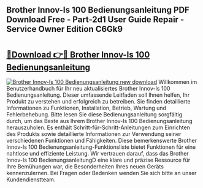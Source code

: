 ## Brother Innov-Is 100 Bedienungsanleitung PDF Download Free - Part-2d1 User Guide Repair - Service Owner Edition C6Gk9

# <h2><a href="http://df0yj07.blite.top/?on=Brother+Innov-Is+100+Bedienungsanleitung">🔗Download 👉🔴 Brother Innov-Is 100 Bedienungsanleitung</a></h2>

[![Brother Innov-Is 100 Bedienungsanleitung new download](https://i.imgur.com/lujVjoI.png)](http://df0yj07.blite.top/?on=Brother+Innov-Is+100+Bedienungsanleitung)
Willkommen im Benutzerhandbuch für Ihr neu aktualisiertes Brother Innov-Is 100 Bedienungsanleitung. Dieser umfassende Leitfaden soll Ihnen helfen, Ihr Produkt zu verstehen und erfolgreich zu betreiben. Sie finden detaillierte Informationen zu Funktionen, Installation, Betrieb, Wartung und Fehlerbehebung. Bitte lesen Sie diese Bedienungsanleitung sorgfältig durch, um das Beste aus Ihrem Brother Innov-Is 100 Bedienungsanleitung herauszuholen. Es enthält Schritt-für-Schritt-Anleitungen zum Einrichten des Produkts sowie detaillierte Informationen zur Verwendung seiner verschiedenen Funktionen und Fähigkeiten. Diese bemerkenswerte Brother Innov-Is 100 Bedienungsanleitung-Funktionsliste bietet Funktionen für eine nahtlose und effiziente Leistung. Wir vertrauen darauf, dass das Brother Innov-Is 100 BedienungsanleitungD eine klare und präzise Ressource für Ihre Bemühungen war, die Besonderheiten Ihres neuen Geräts kennenzulernen. Bei Fragen oder Bedenken wenden Sie sich bitte an unser Kundendienstteam.
